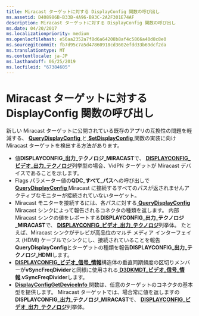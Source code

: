 ```yaml
---
title: Miracast ターゲットに対する DisplayConfig 関数の呼び出し
ms.assetid: D408986B-B33B-4A96-B93C-2A2F301E74AF
description: Miracast ターゲットに対する DisplayConfig 関数の呼び出し
ms.date: 04/20/2017
ms.localizationpriority: medium
ms.openlocfilehash: e56aa2352a7f8d6a64208b8af4c5866a40d8c8e0
ms.sourcegitcommit: fb7d95c7a5d47860918cd3602efdd33b69dcf2da
ms.translationtype: MT
ms.contentlocale: ja-JP
ms.lasthandoff: 06/25/2019
ms.locfileid: "67384605"
---
```

# <a name="calling-displayconfig-functions-for-a-miracast-target"></a>Miracast ターゲットに対する DisplayConfig 関数の呼び出し


新しい Miracast ターゲットに公開されている既存のアプリの互換性の問題を軽減する、 [ **QueryDisplayConfig** ](https://docs.microsoft.com/windows/desktop/api/winuser/nf-winuser-querydisplayconfig)と[ **SetDisplayConfig** ](https://docs.microsoft.com/windows/desktop/api/winuser/nf-winuser-setdisplayconfig)関数の実装に向け Miracast ターゲットを検出する方法があります。

-   値**DISPLAYCONFIG\_出力\_テクノロジ\_MIRACAST**で、 [ **DISPLAYCONFIG\_ビデオ\_出力\_テクノロジ**](https://docs.microsoft.com/windows/desktop/api/wingdi/ne-wingdi-displayconfig_video_output_technology)列挙型の場合、VidPN ターゲットが Miracast デバイスであることを示します。
-   Flags パラメーター値の**QDC\_すべて\_パス**への呼び出しで[ **QueryDisplayConfig** ](https://docs.microsoft.com/windows/desktop/api/winuser/nf-winuser-querydisplayconfig) Miracast に接続するすべてのパスが返されませんアクティブなモニターが接続されていないターゲット。
-   Miracast モニターを接続するには、各パスに対する[ **QueryDisplayConfig** ](https://docs.microsoft.com/windows/desktop/api/winuser/nf-winuser-querydisplayconfig) Miracast シンクによって報告されるコネクタの種類を返します。 内部 Miracast シンクの値をレポートする**DISPLAYCONFIG\_出力\_テクノロジ\_MIRACAST**で、 [ **DISPLAYCONFIG\_ビデオ\_出力\_テクノロジ**](https://docs.microsoft.com/windows/desktop/api/wingdi/ne-wingdi-displayconfig_video_output_technology)列挙体。 たとえば、Miracast シンクがテレビが高品位のマルチ メディア インターフェイス (HDMI) ケーブルでシンクにし、接続されていることを報告**QueryDisplayConfig**とターゲットの種類を報告**DISPLAYCONFIG\_出力\_テクノロジ\_HDMI**します。
-   [ **DISPLAYCONFIG\_ビデオ\_信号\_情報**](https://docs.microsoft.com/windows/desktop/api/wingdi/ns-wingdi-displayconfig_video_signal_info)構造体の垂直同期頻度の区切りメンバーが**vSyncFreqDivider**と同様に使用される[ **D3DKMDT\_ビデオ\_信号\_情報**](https://docs.microsoft.com/windows-hardware/drivers/ddi/content/d3dkmdt/ns-d3dkmdt-_d3dkmdt_video_signal_info).**vSyncFreqDivider**します。
-   [ **DisplayConfigGetDeviceInfo** ](https://docs.microsoft.com/windows/desktop/api/winuser/nf-winuser-displayconfiggetdeviceinfo)関数は、任意のターゲットのコネクタの基本型を提供します。 Miracast ターゲットでは、場合常に値を返しますの**DISPLAYCONFIG\_出力\_テクノロジ\_MIRACAST**で、 [ **DISPLAYCONFIG\_ビデオ\_出力\_テクノロジ**](https://docs.microsoft.com/windows/desktop/api/wingdi/ne-wingdi-displayconfig_video_output_technology)列挙体。

 

 





